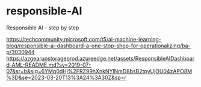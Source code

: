 # responsible-AI
Responsible AI - step by step

https://techcommunity.microsoft.com/t5/ai-machine-learning-blog/responsible-ai-dashboard-a-one-stop-shop-for-operationalizing/ba-p/3030944
https://azgearupstorageprod.azureedge.net/assets/ResponsibleAIDashboard-AML-README.md?sv=2019-07-07&sr=b&sig=6YMq0dHj%2FRZ99hXnkNYlNmD8bsB2tpyUjOU04zAPO8M%3D&se=2023-03-20T13%3A24%3A30Z&sp=r

